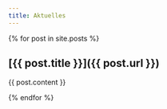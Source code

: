 ```yaml
---
title: Aktuelles
---
```


{% for post in site.posts %}   

## [{{ post.title }}]({{ post.url }})

{{ post.content }}

{% endfor %}